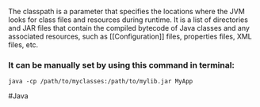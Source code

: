The classpath is a parameter that specifies the locations where the JVM looks for class files and resources during runtime. It is a list of directories and JAR files that contain the compiled bytecode of Java classes and any associated resources, such as [[Configuration]] files, properties files, XML files, etc.

### It can be manually set by using this command in terminal:

```shell
java -cp /path/to/myclasses:/path/to/mylib.jar MyApp
```

#Java 